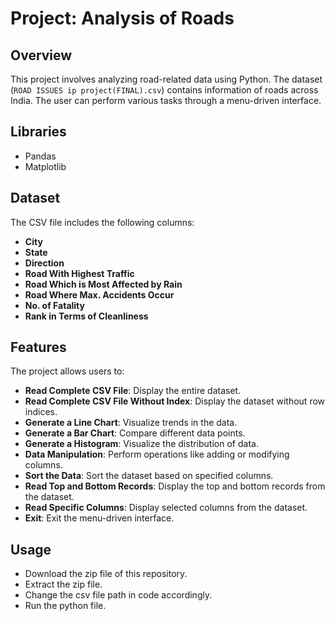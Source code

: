# Project: Analysis of Roads 

## Overview
This project involves analyzing road-related data using Python. The dataset (`ROAD ISSUES ip project(FINAL).csv`) contains information of roads across India. The user can perform various tasks through a menu-driven interface.

## Libraries
- Pandas
- Matplotlib

## Dataset
The CSV file includes the following columns:
- **City**
- **State**
- **Direction**
- **Road With Highest Traffic**
- **Road Which is Most Affected by Rain**
- **Road Where Max. Accidents Occur**
- **No. of Fatality**
- **Rank in Terms of Cleanliness**

## Features
The project allows users to:
- **Read Complete CSV File**: Display the entire dataset.
- **Read Complete CSV File Without Index**: Display the dataset without row indices.
- **Generate a Line Chart**: Visualize trends in the data.
- **Generate a Bar Chart**: Compare different data points.
- **Generate a Histogram**: Visualize the distribution of data.
- **Data Manipulation**: Perform operations like adding or modifying columns.
- **Sort the Data**: Sort the dataset based on specified columns.
- **Read Top and Bottom Records**: Display the top and bottom records from the dataset.
- **Read Specific Columns**: Display selected columns from the dataset.
- **Exit**: Exit the menu-driven interface.

## Usage
- Download the zip file of this repository.
- Extract the zip file.
- Change the csv file path in code accordingly.
- Run the python file.
